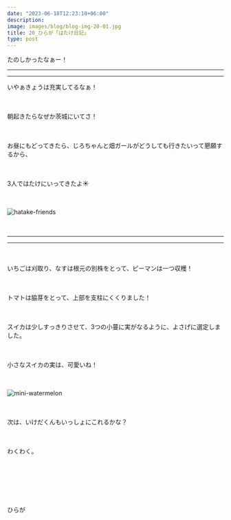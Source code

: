 ```yaml
---
date: "2023-06-18T12:23:10+06:00"
description: 
image: images/blog/blog-img-20-01.jpg
title: 20_ひらが「はたけ日記」
type: post
---
```




たのしかったなぁー！


-------

-------


いやぁきょうは充実してるなぁ！

　

朝起きたらなぜか茨城にいてさ！

　

お昼にもどってきたら、じろちゃんと畑ガールがどうしても行きたいって懇願するから、


　

3人ではたけにいってきたよ☀️

　

![hatake-friends](https://mrunadon.github.io/caffeproject/images/blog/blog-img-20-02.jpg)

　

-------

-------

　

いちごは刈取り、なすは根元の別株をとって、ピーマンは一つ収穫！

　

トマトは脇芽をとって、上部を支柱にくくりました！

　

スイカは少しすっきりさせて、3つの小蔓に実がなるように、よさげに選定しました。

　

小さなスイカの実は、可愛いね！

　

![mini-watermelon](https://mrunadon.github.io/caffeproject/images/blog/blog-img-20-02.jpg)


　


次は、いけだくんもいっしょにこれるかな？

　

わくわく。

　


　


　

ひらが